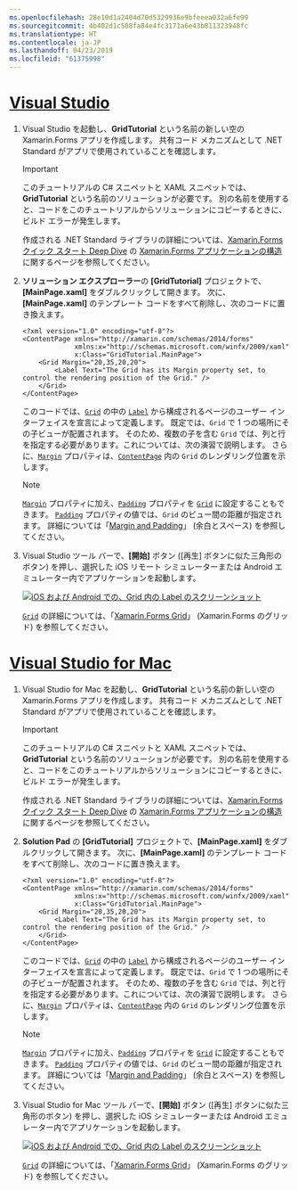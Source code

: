 ```yaml
---
ms.openlocfilehash: 28e10d1a2404d70d5329936e9bfeeea032a6fe99
ms.sourcegitcommit: 4b402d1c508fa84e4fc3171a6e43b811323948fc
ms.translationtype: HT
ms.contentlocale: ja-JP
ms.lasthandoff: 04/23/2019
ms.locfileid: "61375998"
---
```

# <a name="visual-studiotabvswin"></a>[Visual Studio](#tab/vswin)

1. Visual Studio を起動し、**GridTutorial** という名前の新しい空の Xamarin.Forms アプリを作成します。 共有コード メカニズムとして .NET Standard がアプリで使用されていることを確認します。

    > [!IMPORTANT]
    > このチュートリアルの C# スニペットと XAML スニペットでは、**GridTutorial** という名前のソリューションが必要です。 別の名前を使用すると、コードをこのチュートリアルからソリューションにコピーするときに、ビルド エラーが発生します。

    作成される .NET Standard ライブラリの詳細については、[Xamarin.Forms クイック スタート Deep Dive](~/get-started/first-app/index.md) の [Xamarin.Forms アプリケーションの構造](~/get-started/first-app/index.md)に関するページを参照してください。

1. **ソリューション エクスプローラー**の **[GridTutorial]** プロジェクトで、**[MainPage.xaml]** をダブルクリックして開きます。 次に、**[MainPage.xaml]** のテンプレート コードをすべて削除し、次のコードに置き換えます。

    ```xaml
    <?xml version="1.0" encoding="utf-8"?>
    <ContentPage xmlns="http://xamarin.com/schemas/2014/forms"
                 xmlns:x="http://schemas.microsoft.com/winfx/2009/xaml"
                 x:Class="GridTutorial.MainPage">
        <Grid Margin="20,35,20,20">
            <Label Text="The Grid has its Margin property set, to control the rendering position of the Grid." />
        </Grid>
    </ContentPage>
    ```

    このコードでは、[`Grid`](xref:Xamarin.Forms.Grid) の中の [`Label`](xref:Xamarin.Forms.Label) から構成されるページのユーザー インターフェイスを宣言によって定義します。 既定では、`Grid` で 1 つの場所にその子ビューが配置されます。 そのため、複数の子を含む `Grid` では、列と行を指定する必要があります。これについては、次の演習で説明します。 さらに、[`Margin`](xref:Xamarin.Forms.View.Margin) プロパティは、[`ContentPage`](xref:Xamarin.Forms.ContentPage) 内の `Grid` のレンダリング位置を示します。

    > [!NOTE]
    > [`Margin`](xref:Xamarin.Forms.View.Margin) プロパティに加え、[`Padding`](xref:Xamarin.Forms.Layout.Padding) プロパティを [`Grid`](xref:Xamarin.Forms.Grid) に設定することもできます。 [`Padding`](xref:Xamarin.Forms.Layout.Padding) プロパティの値では、`Grid` のビュー間の距離が指定されます。 詳細については「[Margin and Padding](~/xamarin-forms/user-interface/layouts/margin-and-padding.md)」 (余白とスペース) を参照してください。

1. Visual Studio ツール バーで、**[開始]** ボタン ([再生] ボタンに似た三角形のボタン) を押し、選択した iOS リモート シミュレーターまたは Android エミュレーター内でアプリケーションを起動します。

    [![iOS および Android での、Grid 内の Label のスクリーンショット](../images/create-grid.png "Label を含む Grid")](../images/create-grid-large.png#lightbox "Label を含む Grids")

    [`Grid`](xref:Xamarin.Forms.Grid) の詳細については、「[Xamarin.Forms Grid](~/xamarin-forms/user-interface/layouts/grid.md)」 (Xamarin.Forms のグリッド) を参照してください。

# <a name="visual-studio-for-mactabvsmac"></a>[Visual Studio for Mac](#tab/vsmac)

1. Visual Studio for Mac を起動し、**GridTutorial** という名前の新しい空の Xamarin.Forms アプリを作成します。 共有コード メカニズムとして .NET Standard がアプリで使用されていることを確認します。

    > [!IMPORTANT]
    > このチュートリアルの C# スニペットと XAML スニペットでは、**GridTutorial** という名前のソリューションが必要です。 別の名前を使用すると、コードをこのチュートリアルからソリューションにコピーするときに、ビルド エラーが発生します。

    作成される .NET Standard ライブラリの詳細については、[Xamarin.Forms クイック スタート Deep Dive](~/get-started/first-app/index.md) の [Xamarin.Forms アプリケーションの構造](~/get-started/first-app/index.md)に関するページを参照してください。

1. **Solution Pad** の **[GridTutorial]** プロジェクトで、**[MainPage.xaml]** をダブルクリックして開きます。 次に、**[MainPage.xaml]** のテンプレート コードをすべて削除し、次のコードに置き換えます。

    ```xaml
    <?xml version="1.0" encoding="utf-8"?>
    <ContentPage xmlns="http://xamarin.com/schemas/2014/forms"
                 xmlns:x="http://schemas.microsoft.com/winfx/2009/xaml"
                 x:Class="GridTutorial.MainPage">
        <Grid Margin="20,35,20,20">
            <Label Text="The Grid has its Margin property set, to control the rendering position of the Grid." />
        </Grid>
    </ContentPage>
    ```

    このコードでは、[`Grid`](xref:Xamarin.Forms.Grid) の中の [`Label`](xref:Xamarin.Forms.Label) から構成されるページのユーザー インターフェイスを宣言によって定義します。 既定では、`Grid` で 1 つの場所にその子ビューが配置されます。 そのため、複数の子を含む `Grid` では、列と行を指定する必要があります。これについては、次の演習で説明します。 さらに、[`Margin`](xref:Xamarin.Forms.View.Margin) プロパティは、[`ContentPage`](xref:Xamarin.Forms.ContentPage) 内の `Grid` のレンダリング位置を示します。

    > [!NOTE]
    > [`Margin`](xref:Xamarin.Forms.View.Margin) プロパティに加え、[`Padding`](xref:Xamarin.Forms.Layout.Padding) プロパティを [`Grid`](xref:Xamarin.Forms.Grid) に設定することもできます。 [`Padding`](xref:Xamarin.Forms.Layout.Padding) プロパティの値では、`Grid` のビュー間の距離が指定されます。 詳細については「[Margin and Padding](~/xamarin-forms/user-interface/layouts/margin-and-padding.md)」 (余白とスペース) を参照してください。

1. Visual Studio for Mac ツール バーで、**[開始]** ボタン ([再生] ボタンに似た三角形のボタン) を押し、選択した iOS シミュレーターまたは Android エミュレーター内でアプリケーションを起動します。

    [![iOS および Android での、Grid 内の Label のスクリーンショット](../images/create-grid.png "Label を含む Grid")](../images/create-grid-large.png#lightbox "Label を含む Grids")

    [`Grid`](xref:Xamarin.Forms.Grid) の詳細については、「[Xamarin.Forms Grid](~/xamarin-forms/user-interface/layouts/grid.md)」 (Xamarin.Forms のグリッド) を参照してください。
